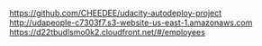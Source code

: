 

https://github.com/CHEEDEE/udacity-autodeploy-project   
http://udapeople-c7303f7.s3-website-us-east-1.amazonaws.com    
https://d22tbudlsmo0k2.cloudfront.net/#/employees
